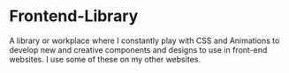 # Frontend-Library
A library or workplace where I constantly play with CSS and Animations to develop new and creative components and designs to use in front-end websites.
I use some of these on my other websites.
